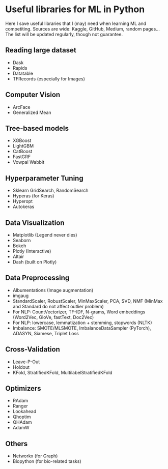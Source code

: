 # Useful libraries for ML in Python
Here I save useful libraries that I (may) need when learning ML and competiting. Sources are wide: Kaggle, GitHub, Medium, random pages...  
The list will be updated regularly, though not guarantee.

## Reading large dataset
- Dask
- Rapids
- Datatable
- TFRecords (especially for Images)

## Computer Vision
- ArcFace
- Generalized Mean

## Tree-based models
- XGBoost
- LightGBM
- CatBoost
- FastGRF
- Vowpal  Wabbit

## Hyperparameter Tuning
- Sklearn GridSearch, RandomSearch
- Hyperas (for Keras)
- Hyperopt
- Autokeras

## Data Visualization
- Matplotlib (Legend never dies)
- Seaborn 
- Bokeh 
- Plotly (Interactive)
- Altair
- Dash (built on Plotly)

## Data Preprocessing
- Albumentations (Image augmentation)
- imgaug
- StandardScaler, RobustScaler, MinMaxScaler, PCA, SVD, NMF (MinMax and Standard do not affect outlier problem)
- For NLP: CountVectorizer, TF-IDF, N-grams, Word embeddings (Word2Vec, GloVe, fastText, Doc2Vec)
- For NLP: lowercase, lemmatization + stemming, stopwords (NLTK)
- Imbalance: SMOTE/MLSMOTE, ImbalanceDataSampler (PyTorch), ADASYN, Siamese, Triplet Loss

## Cross-Validation
- Leave-P-Out
- Holdout
- KFold, StratifiedKFold, MultilabelStratifiedKFold

## Optimizers
- RAdam
- Ranger
- Lookahead
- Qhoptim
- QHAdam
- AdamW

## Others
- Networkx (for Graph)
- Biopython (for bio-related tasks)
